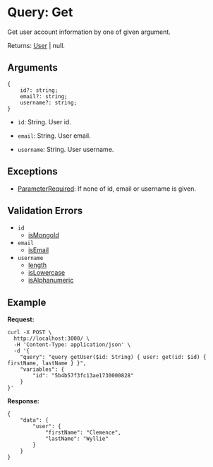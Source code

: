 # Query: Get

Get user account information by one of given argument.

Returns: [User](../models/user.md) | null.

## Arguments

```
{
    id?: string;
    email?: string;
    username?: string;
}
```

- `id`: String. User id.

- `email`: String. User email.

- `username`: String. User username.


## Exceptions

- [ParameterRequired](../graphql/exceptions/parameter.required.md): If none of id, email or username is given.

## Validation Errors

- `id`
    - [isMongoId](../validation.errors.md#ismongoid)
- `email`
    - [isEmail](../validation.errors.md#isemail)
- `username`
    - [length](../validation.errors.md#length)
    - [isLowercase](../validation.errors.md#isLowercase)
    - [isAlphanumeric](../validation.errors.md#isAlphanumeric)

## Example

**Request:**

```
curl -X POST \
  http://localhost:3000/ \
  -H 'Content-Type: application/json' \
  -d '{
	"query": "query getUser($id: String) { user: get(id: $id) { firstName, lastName } }",
	"variables": {
		"id": "5b4b57f3fc13ae1730000828"
	}
}'
```

**Response:**

```
{
    "data": {
        "user": {
            "firstName": "Clemence",
            "lastName": "Wyllie"
        }
    }
}
```
